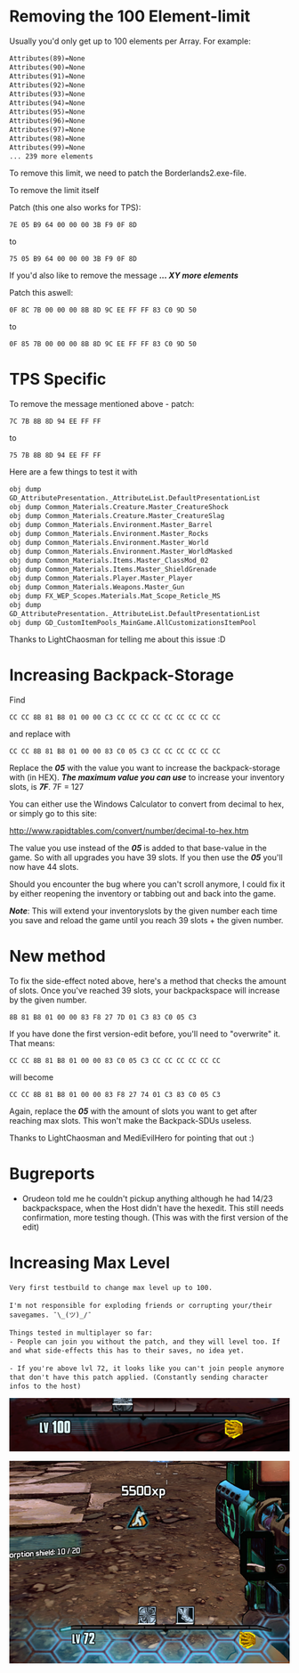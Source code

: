 # Removing the 100 Element-limit

Usually you'd only get up to 100 elements per Array.
For example:

```
Attributes(89)=None
Attributes(90)=None
Attributes(91)=None
Attributes(92)=None
Attributes(93)=None
Attributes(94)=None
Attributes(95)=None
Attributes(96)=None
Attributes(97)=None
Attributes(98)=None
Attributes(99)=None
... 239 more elements
```

To remove this limit, we need to patch the Borderlands2.exe-file.

To remove the limit itself

Patch (this one also works for TPS):
```
7E 05 B9 64 00 00 00 3B F9 0F 8D
```
to
```
75 05 B9 64 00 00 00 3B F9 0F 8D
```

If you'd also like to remove the message ***... XY more elements***

Patch this aswell:
```
0F 8C 7B 00 00 00 8B 8D 9C EE FF FF 83 C0 9D 50
```
to
```
0F 85 7B 00 00 00 8B 8D 9C EE FF FF 83 C0 9D 50
```


# TPS Specific
To remove the message mentioned above -
patch:
```
7C 7B 8B 8D 94 EE FF FF
```
to
```
75 7B 8B 8D 94 EE FF FF
```



Here are a few things to test it with
```
obj dump GD_AttributePresentation._AttributeList.DefaultPresentationList
obj dump Common_Materials.Creature.Master_CreatureShock
obj dump Common_Materials.Creature.Master_CreatureSlag
obj dump Common_Materials.Environment.Master_Barrel
obj dump Common_Materials.Environment.Master_Rocks
obj dump Common_Materials.Environment.Master_World
obj dump Common_Materials.Environment.Master_WorldMasked
obj dump Common_Materials.Items.Master_ClassMod_02
obj dump Common_Materials.Items.Master_ShieldGrenade
obj dump Common_Materials.Player.Master_Player
obj dump Common_Materials.Weapons.Master_Gun
obj dump FX_WEP_Scopes.Materials.Mat_Scope_Reticle_MS
obj dump GD_AttributePresentation._AttributeList.DefaultPresentationList
obj dump GD_CustomItemPools_MainGame.AllCustomizationsItemPool
```

Thanks to LightChaosman for telling me about this issue :D


# Increasing Backpack-Storage

Find

 ```
 CC CC 8B 81 B8 01 00 00 C3 CC CC CC CC CC CC CC CC CC
 ```

 and replace with 

 ```
 CC CC 8B 81 B8 01 00 00 83 C0 05 C3 CC CC CC CC CC CC
 ```

 Replace the ***05*** with the value you want to increase the backpack-storage with (in HEX).
***The maximum value you can use*** to increase your inventory slots, is ***7F***.
7F = 127

You can either use the Windows Calculator to convert from decimal to hex, or simply go to this site:

http://www.rapidtables.com/convert/number/decimal-to-hex.htm

The value you use instead of the ***05*** is added to that base-value in the game. So with all upgrades you have 39 slots. If you then use the ***05*** you'll now have 44 slots.

Should you encounter the bug where you can't scroll anymore, I could fix it by either reopening the inventory or tabbing out and back into the game.

***Note***: This will extend your inventoryslots by the given number each time you save and reload the game until you reach 39 slots + the given number.

# New method

To fix the side-effect noted above, here's a method that checks the amount of slots. Once you've reached 39 slots, your backpackspace will increase by the given number.

```
8B 81 B8 01 00 00 83 F8 27 7D 01 C3 83 C0 05 C3
```

If you have done the first version-edit before, you'll need to "overwrite" it.
That means:
```
CC CC 8B 81 B8 01 00 00 83 C0 05 C3 CC CC CC CC CC CC
```

will become

```
CC CC 8B 81 B8 01 00 00 83 F8 27 74 01 C3 83 C0 05 C3
```

Again, replace the ***05*** with the amount of slots you want to get after reaching max slots. This won't make the Backpack-SDUs useless.

Thanks to LightChaosman and MediEvilHero for pointing that out :)

# Bugreports
- Orudeon told me he couldn't pickup anything although he had 14/23 backpackspace, when the Host didn't have the hexedit. This still needs confirmation, more testing though. (This was with the first version of the edit)

# Increasing Max Level

```
Very first testbuild to change max level up to 100.

I'm not responsible for exploding friends or corrupting your/their savegames. ¯\_(ツ)_/¯

Things tested in multiplayer so far:
- People can join you without the patch, and they will level too. If and what side-effects this has to their saves, no idea yet.

- If you're above lvl 72, it looks like you can't join people anymore that don't have this patch applied. (Constantly sending character infos to the host)
```

![MaxLVL100](./images/MaxLVL100.png)

![XPGainLvl72](./images/XPGainLvl72.png)